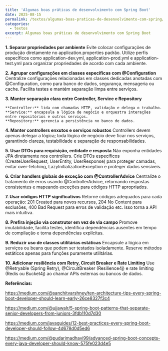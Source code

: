 ```yaml
---
title: 'Algumas boas práticas de desenvolvimento com Spring Boot'
date: 2025-08-15
permalink: /textos/algumas-boas-praticas-de-desenvolvimento-com-spring/
categories:
  - textos
excerpt: Algumas boas práticas de desenvolvimento com Spring Boot
---
```


**1. Separar propriedades por ambiente** Evite colocar configurações de produção diretamente no application.properties padrão. Utilize perfis específicos como application-dev.yml, application-prod.yml e application-test.yml para organizar propriedades de acordo com cada ambiente.

**2. Agrupar configurações em classes específicas com @Configuration** Centralize configurações relacionadas em classes dedicadas anotadas com @Configuration, como para banco de dados, segurança, mensageria ou cache. Facilita testes e mantém separação limpa entre serviços.

**3. Manter separação clara entre Controller, Service e Repository**

    **Controller:** lida com chamadas HTTP, validação e delega o trabalho.
    **Service:** encapsula a lógica de negócio e orquestra interações entre repositórios e outros serviços.
    **Repository:** gerencia a persistência no banco de dados.

**4. Manter controllers enxutos e serviços robustos** Controllers devem apenas delegar a lógica; toda lógica de negócio deve ficar nos serviços, garantindo clareza, testabilidade e separação de responsabilidades.

**5. Usar DTOs para requisição, entidade e resposta** Não exponha entidades JPA diretamente nos controllers. Crie DTOs específicos (CreateUserRequest, UserEntity, UserResponse) para proteger camadas, evitar over-fetching, LazyInitializationException e proteger dados sensíveis.

**6. Criar handlers globais de exceção com @ControllerAdvice** Centralize o tratamento de erros usando @ControllerAdvice, retornando respostas consistentes e mapeando exceções para códigos HTTP apropriados.

**7. Usar códigos HTTP significativos** Retorne códigos adequados para cada operação: 201 Created para novos recursos, 204 No Content para exclusões, 400 Bad Request para erros de validação etc. Isso torna a API mais intuitiva.

**8. Prefira injeção via construtor em vez de via campo** Promove imutabilidade, facilita testes, identifica dependências ausentes em tempo de compilação e torna dependências explícitas.

**9. Reduzir uso de classes utilitárias estáticas** Encapsule a lógica em serviços ou beans que podem ser testados isoladamente. Reserve métodos estáticos apenas para funções puramente utilitárias.

**10. Adicionar resiliência com Retry, Circuit Breaker e Rate Limiting** Use @Retryable (Spring Retry), @CircuitBreaker (Resilience4j) e rate limiting (Redis ou Bucket4j) ao chamar APIs externas ou bancos de dados.

**Referências:**

https://medium.com/@sanchitvarshney/ten-architecture-tips-every-spring-boot-developer-should-learn-early-26ce8327f3c4

https://medium.com/@ujjawalr/5-spring-boot-patterns-that-separate-senior-developers-from-juniors-3fdb110d7d30

https://medium.com/javaguides/12-best-practices-every-spring-boot-developer-should-follow-4d678d0d5ed6

https://medium.com/@pudarimadhavi99/advanced-spring-boot-concepts-every-java-developer-should-know-575fe023d4e5
